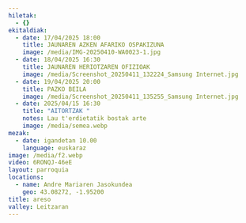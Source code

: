 ```yaml
---
hiletak:
  - {}
ekitaldiak:
  - date: 17/04/2025 18:00
    title: JAUNAREN AZKEN AFARIKO OSPAKIZUNA
    image: /media/IMG-20250410-WA0023-1.jpg
  - date: 18/04/2025 16:30
    title: JAUNAREN HERIOTZAREN OFIZIOAK
    image: /media/Screenshot_20250411_132224_Samsung Internet.jpg
  - date: 19/04/2025 20:00
    title: PAZKO BEILA
    image: /media/Screenshot_20250411_135255_Samsung Internet.jpg
  - date: 2025/04/15 16:30
    title: "AITORTZAK "
    notes: Lau t'erdietatik bostak arte
    image: /media/semea.webp
mezak:
  - date: igandetan 10.00
    language: euskaraz
image: /media/f2.webp
video: 6RONQJ-46eE
layout: parroquia
locations:
  - name: Andre Mariaren Jasokundea
    geo: 43.08272, -1.95200
title: areso
valley: Leitzaran
---
```

